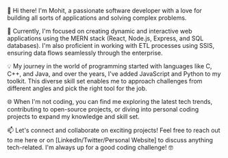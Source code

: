 👋 Hi there! I'm Mohit, a passionate software developer with a love for building all sorts of applications and solving complex problems. 

🚀 Currently, I'm focused on creating dynamic and interactive web applications using the MERN stack (React, Node.js, Express, and SQL databases). I'm also proficient in working with ETL processes using SSIS, ensuring data flows seamlessly through the enterprise.

💡 My journey in the world of programming started with languages like C, C++, and Java, and over the years, I've added JavaScript and Python to my toolkit. This diverse skill set enables me to approach challenges from different angles and pick the right tool for the job.

🌐 When I'm not coding, you can find me exploring the latest tech trends, contributing to open-source projects, or diving into personal coding projects to expand my knowledge and skill set.

📫 Let's connect and collaborate on exciting projects! Feel free to reach out to me here or on [LinkedIn/Twitter/Personal Website] to discuss anything tech-related. I'm always up for a good coding challenge! 🤓
